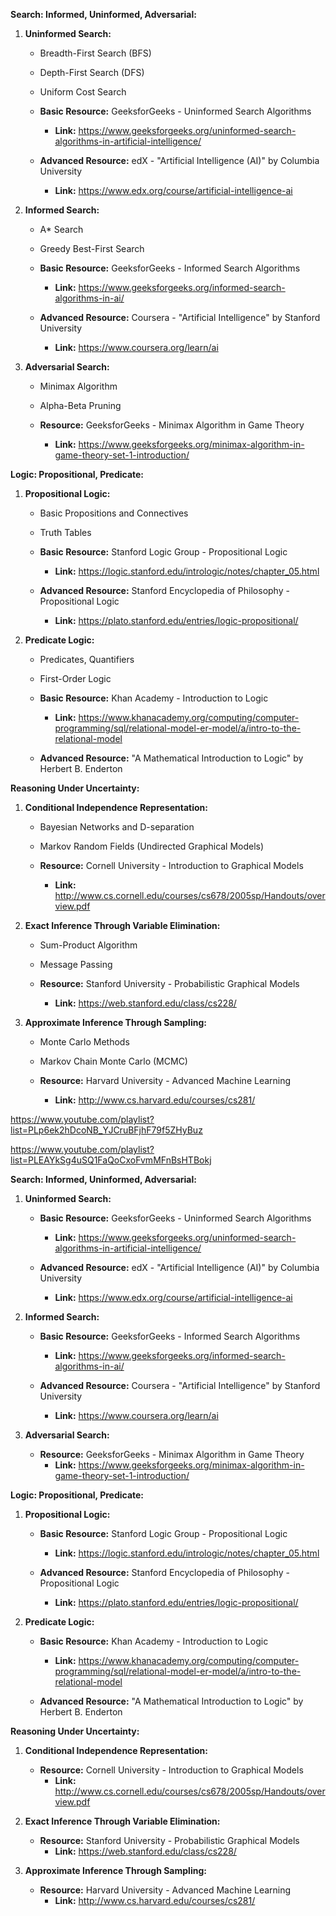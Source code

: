 

**Search: Informed, Uninformed, Adversarial:**

1. **Uninformed Search:**
   - Breadth-First Search (BFS)
   - Depth-First Search (DFS)
   - Uniform Cost Search

   - **Basic Resource:** GeeksforGeeks - Uninformed Search Algorithms
     - **Link:** https://www.geeksforgeeks.org/uninformed-search-algorithms-in-artificial-intelligence/

   - **Advanced Resource:** edX - "Artificial Intelligence (AI)" by Columbia University
     - **Link:** https://www.edx.org/course/artificial-intelligence-ai

2. **Informed Search:**
   - A* Search
   - Greedy Best-First Search

   - **Basic Resource:** GeeksforGeeks - Informed Search Algorithms
     - **Link:** https://www.geeksforgeeks.org/informed-search-algorithms-in-ai/

   - **Advanced Resource:** Coursera - "Artificial Intelligence" by Stanford University
     - **Link:** https://www.coursera.org/learn/ai

3. **Adversarial Search:**
   - Minimax Algorithm
   - Alpha-Beta Pruning

   - **Resource:** GeeksforGeeks - Minimax Algorithm in Game Theory
     - **Link:** https://www.geeksforgeeks.org/minimax-algorithm-in-game-theory-set-1-introduction/

**Logic: Propositional, Predicate:**

1. **Propositional Logic:**
   - Basic Propositions and Connectives
   - Truth Tables

   - **Basic Resource:** Stanford Logic Group - Propositional Logic
     - **Link:** https://logic.stanford.edu/intrologic/notes/chapter_05.html

   - **Advanced Resource:** Stanford Encyclopedia of Philosophy - Propositional Logic
     - **Link:** https://plato.stanford.edu/entries/logic-propositional/

2. **Predicate Logic:**
   - Predicates, Quantifiers
   - First-Order Logic

   - **Basic Resource:** Khan Academy - Introduction to Logic
     - **Link:** https://www.khanacademy.org/computing/computer-programming/sql/relational-model-er-model/a/intro-to-the-relational-model

   - **Advanced Resource:** "A Mathematical Introduction to Logic" by Herbert B. Enderton

**Reasoning Under Uncertainty:**

1. **Conditional Independence Representation:**
   - Bayesian Networks and D-separation
   - Markov Random Fields (Undirected Graphical Models)

   - **Resource:** Cornell University - Introduction to Graphical Models
     - **Link:** http://www.cs.cornell.edu/courses/cs678/2005sp/Handouts/overview.pdf

2. **Exact Inference Through Variable Elimination:**
   - Sum-Product Algorithm
   - Message Passing

   - **Resource:** Stanford University - Probabilistic Graphical Models
     - **Link:** https://web.stanford.edu/class/cs228/

3. **Approximate Inference Through Sampling:**
   - Monte Carlo Methods
   - Markov Chain Monte Carlo (MCMC)

   - **Resource:** Harvard University - Advanced Machine Learning
     - **Link:** http://www.cs.harvard.edu/courses/cs281/



https://www.youtube.com/playlist?list=PLp6ek2hDcoNB_YJCruBFjhF79f5ZHyBuz

https://www.youtube.com/playlist?list=PLEAYkSg4uSQ1FaQoCxoFvmMFnBsHTBokj







**Search: Informed, Uninformed, Adversarial:**

1. **Uninformed Search:**
   - **Basic Resource:** GeeksforGeeks - Uninformed Search Algorithms
     - **Link:** https://www.geeksforgeeks.org/uninformed-search-algorithms-in-artificial-intelligence/

   - **Advanced Resource:** edX - "Artificial Intelligence (AI)" by Columbia University
     - **Link:** https://www.edx.org/course/artificial-intelligence-ai

2. **Informed Search:**
   - **Basic Resource:** GeeksforGeeks - Informed Search Algorithms
     - **Link:** https://www.geeksforgeeks.org/informed-search-algorithms-in-ai/

   - **Advanced Resource:** Coursera - "Artificial Intelligence" by Stanford University
     - **Link:** https://www.coursera.org/learn/ai

3. **Adversarial Search:**
   - **Resource:** GeeksforGeeks - Minimax Algorithm in Game Theory
     - **Link:** https://www.geeksforgeeks.org/minimax-algorithm-in-game-theory-set-1-introduction/

**Logic: Propositional, Predicate:**

1. **Propositional Logic:**
   - **Basic Resource:** Stanford Logic Group - Propositional Logic
     - **Link:** https://logic.stanford.edu/intrologic/notes/chapter_05.html

   - **Advanced Resource:** Stanford Encyclopedia of Philosophy - Propositional Logic
     - **Link:** https://plato.stanford.edu/entries/logic-propositional/

2. **Predicate Logic:**
   - **Basic Resource:** Khan Academy - Introduction to Logic
     - **Link:** https://www.khanacademy.org/computing/computer-programming/sql/relational-model-er-model/a/intro-to-the-relational-model

   - **Advanced Resource:** "A Mathematical Introduction to Logic" by Herbert B. Enderton

**Reasoning Under Uncertainty:**

1. **Conditional Independence Representation:**
   - **Resource:** Cornell University - Introduction to Graphical Models
     - **Link:** http://www.cs.cornell.edu/courses/cs678/2005sp/Handouts/overview.pdf

2. **Exact Inference Through Variable Elimination:**
   - **Resource:** Stanford University - Probabilistic Graphical Models
     - **Link:** https://web.stanford.edu/class/cs228/

3. **Approximate Inference Through Sampling:**
   - **Resource:** Harvard University - Advanced Machine Learning
     - **Link:** http://www.cs.harvard.edu/courses/cs281/

